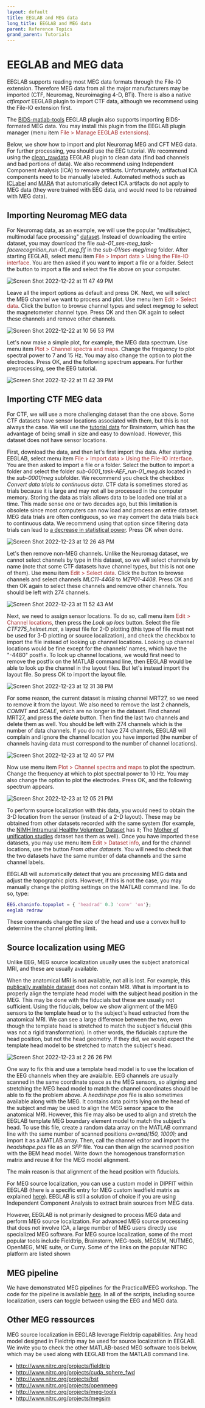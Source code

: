 ```yaml
---
layout: default
title: EEGLAB and MEG data
long_title: EEGLAB and MEG data
parent: Reference Topics
grand_parent: Tutorials
---
```

EEGLAB and MEG data
====================

EEGLAB supports reading most MEG data formats through the File-IO
extension. Therefore MEG data from all the major manufacturers may be imported (CTF, Neuromag, Neuroimaging 4-D, BTi). There is also a native *ctfimport* EEGLAB plugin to import CTF data, although we recommend using the File-IO extension first.

The [BIDS-matlab-tools](https://github.com/sccn/bids-matlab-tools) EEGLAB plugin also supports importing BIDS-formated MEG data. You may install this plugin from the EEGLAB plugin manager (menu item <span style="color: brown">File > Manage EEGLAB extensions</font>). 

Below, we show how to import and plot Neuromag MEG and CFT MEG data. For further processing, you should use the EEG tutorial. We recommend using the [clean_rawdata](https://github.com/sccn/clean_rawdata) EEGLAB plugin to clean data (find bad channels and bad portions of data). We also recommend using Independent Component Analysis (ICA) to remove artifacts. Unfortunately, artifactual ICA components need to be manually labeled. Automated methods such as [ICLabel](https://github.com/sccn/ICLabel) and [MARA](https://irenne.github.io/artifacts/) that automatically detect ICA artifacts do not apply to MEG data (they were trained with EEG data, and would need to be retrained with MEG data).

Importing Neuromag MEG data
---------------------------

For Neuromag data, as an example, we will use the popular "multisubject, multimodal face processing" [dataset](https://nemar.org/dataexplorer/detail?dataset_id=ds000117). Instead of downloading the entire dataset, you may download the file *sub-01_ses-meg_task-facerecognition_run-01_meg.fif* in the *sub-01/ses-meg/meg* folder. After starting EEGLAB, select menu item <span style="color: brown">File > Import data > Using the File-IO interface</span>. You are then asked if you want to import a file or a folder. Select the button to import a file and select the file above on your computer.

![Screen Shot 2022-12-22 at 11 47 49 PM](https://user-images.githubusercontent.com/1872705/209294989-34f958d5-6cc9-4639-9662-c96cf4217204.png)

Leave all the import options as default and press OK. Next, we will select the MEG channel we want to process and plot. Use menu item <span style="color: brown">Edit > Select data</span>. Click the button to browse channel types and select *megmag* to select the magnetometer channel type. Press OK and then OK again to select these channels and remove other channels.

![Screen Shot 2022-12-22 at 10 56 53 PM](https://user-images.githubusercontent.com/1872705/209293499-5f5a06c4-7cf4-45a8-8d89-e323e888cddc.png)

Let's now make a simple plot, for example, the MEG data spectrum. Use menu item <span style="color: brown">Plot > Channel spectra and maps</span>. Change the frequency to plot spectral power to 7 and 15 Hz. You may also change the option to plot the electrodes. Press OK, and the following spectrum appears. For further preprocessing, see the EEG tutorial. 

![Screen Shot 2022-12-22 at 11 42 39 PM](https://user-images.githubusercontent.com/1872705/209294152-ee22cc89-46d5-429d-a0de-31fa31a83d37.png)

Importing CTF MEG data
----------------------
For CTF, we will use a more challenging dataset than the one above. Some CTF datasets have sensor locations associated with them, but this is not always the case. We will use the [tutorial data](https://nemar.org/dataexplorer/detail?dataset_id=ds000246) for Brainstorm, which has the advantage of being small in size and easy to download. However, this dataset does not have sensor locations. 

First, download the data, and then let's first import the data. After starting EEGLAB, select menu item <span style="color: brown">File > Import data > Using the File-IO interface</span>. You are then asked to import a file or a folder. Select the button to import a folder and select the folder *sub-0001_task-AEF_run-01_meg.ds* located in the *sub-0001/meg* subfolder. We recommend you check the checkbox *Convert data trials to continuous data*. CTF data is sometimes stored as trials because it is large and may not all be processed in the computer memory. Storing the data as trials allows data to be loaded one trial at a time. This made sense one or two decades ago, but this limitation is obsolete since most computers can now load and process an entire dataset. MEG data trials are often contiguous, so we may convert the data trials back to continuous data. We recommend using that option since filtering data trials can lead to [a decrease in statistical power](https://www.biorxiv.org/content/10.1101/2022.12.03.518987v1). Press OK when done.

![Screen Shot 2022-12-23 at 12 26 48 PM](https://user-images.githubusercontent.com/1872705/209402761-fcce17a6-aac0-47cb-8bb6-a5b501edf7f0.png)

Let's then remove non-MEG channels. Unlike the Neuromag dataset, we cannot select channels by type in this dataset, so we will select channels by name (note that some CTF datasets have channel types, but this is not one of them). Use menu item <span style="color: brown">Edit > Select data</span>. Click the button to browse channels and select channels *MLC11-4408* to *MZP01-4408*. Press OK and then OK again to select these channels and remove other channels. You should be left with 274 channels.

![Screen Shot 2022-12-23 at 11 52 43 AM](https://user-images.githubusercontent.com/1872705/209402624-82ab9561-a4a7-4631-8b39-da69bb81d449.png)

Next, we need to assign sensor locations. To do so, call menu item <span style="color: brown">Edit > Channel locations</span>, then press the *Look up locs* button. Select the file *CTF275_helmet.mat*, a layout file for 2-D plotting (this type of file must not be used for 3-D plotting or source localization), and check the checkbox to import the file instead of looking up channel locations. Looking up channel locations would be fine except for the channels' names, which have the "-4480" postfix. To look up channel locations, we would first need to remove the postfix on the MATLAB command line, then EEGLAB would be able to look up the channel in the layout files. But let's instead import the layout file. So press OK to import the layout file.

![Screen Shot 2022-12-23 at 12 31 38 PM](https://user-images.githubusercontent.com/1872705/209403077-a3abcf6b-104a-43fe-aecc-7b19bf7b237c.png)

For some reason, the current dataset is missing channel MRT27, so we need to remove it from the layout. We also need to remove the last 2 channels, *COMNT* and *SCALE*, which are no longer in the dataset. Find channel MRT27, and press the *delete* button. Then find the last two channels and delete them as well. You should be left with 274 channels which is the number of data channels. If you do not have 274 channels, EEGLAB will complain and ignore the channel location you have imported (the number of channels having data must correspond to the number of channel locations).

![Screen Shot 2022-12-23 at 12 40 57 PM](https://user-images.githubusercontent.com/1872705/209403788-6ef250ea-ff64-416f-872c-5648fd6e1bd6.png)

Now use menu item <span style="color: brown">Plot > Channel spectra and maps</span> to plot the spectrum. Change the frequency at which to plot spectral power to 10 Hz. You may also change the option to plot the electrodes. Press OK, and the following spectrum appears.

![Screen Shot 2022-12-23 at 12 05 21 PM](https://user-images.githubusercontent.com/1872705/209403909-5cef619b-86db-481a-baad-f8a750f2bd25.png)

To perform source localization with this data, you would need to obtain the 3-D location from the sensor (instead of a 2-D layout). These may be obtained from other datasets recorded with the same system (for example, the [NIMH Intramural Healthy Volunteer Dataset](https://openneuro.org/datasets/ds004215/versions/1.0.1) has it; The [Mother of unification studies](https://data.donders.ru.nl/collections/di/dccn/DSC_3011020.09_236?0) dataset has them as well). Once you have imported these datasets, you may use menu item <span style="color: brown">Edit > Dataset info</span>, and for the channel locations, use the button *From other datasets*. You will need to check that the two datasets have the same number of data channels and the same channel labels.

EEGLAB will automatically detect that you are processing MEG data and adjust the topographic plots. However, if this is not the case, you may manually change the plotting settings on the MATLAB command line. To do so, type:

```matlab
EEG.chaninfo.topoplot = { 'headrad' 0.3 'conv' 'on'};
eeglab redraw
```

These commands change the size of the head and use a convex hull to determine the channel plotting limit. 

Source localization using MEG
-----------------------------
Unlike EEG, MEG source localization usually uses the subject anatomical MRI, and these are usually available. 


When the anatomical MRI is not available, not all is lost. For example, this [publically available dataset](https://openneuro.org/datasets/ds004330/versions/1.0.0) does not contain MRI. What is important is to properly align the template head model with the subject head position in the MEG. This may be done with the fiducials but these are usually not sufficient. Using the fiducials, below we show alignment of the MEG sensors to the template head or to the subject's head extracted from the anatomical MRI. We can see a large difference between the two, even though the template head is stretched to match the subject's fiducial (this was not a rigid transformation). In other words, the fiducials capture the head position, but not the head geometry. If they did, we would expect the template head model to be stretched to match the subject's head.

![Screen Shot 2022-12-23 at 2 26 26 PM](https://user-images.githubusercontent.com/1872705/209410775-d9e51fab-6bff-44fd-a05c-6506e3fcbd18.png)

One way to fix this and use a template head model is to use the location of the EEG channels when they are avaialble. EEG channels are usually scanned in the same coordinate space as the MEG sensors, so aligning and stretching the MEG head model to match the channel coordinates should be able to fix the problem above. A *headshape.pos* file is also sometimes available along with the MEG. It contains data points lying on the head of the subject and may be used to align the MEG sensor space to the anatomical MRI. However, this file may also be used to align and stretch the EEGLAB template MEG boundary element model to match the subject's head. To use this file, create a random data array on the MATLAB command line with the same number of scanned positions *a=rand(150, 1000);* and import it as a MATLAB array. Then, call the channel editor and import the *headshape.pos* file as an *SFP* file. You can then align the scanned position with the BEM head model. Write down the homogenous transformation matrix and reuse it for the MEG model alignment.


The main reason is that alignment of the head position with fiducials. 

For MEG source localization, you can use a custom model in DIPFIT within
EEGLAB (there is a specific entry for MEG custom leadfield matrix as explained [here](/tutorials/09_source/DIPFIT.html#using-dipfit-to-fit-independent-meg-components)). EEGLAB is still a solution of choice if you are using
Independent Component Analysis to extract brain sources from MEG data.

However, EEGLAB is not primarily designed to process MEG data and
perform MEG source localization. For advanced MEG source processing that
does not involve ICA, a large number of MEG users directly use specialized MEG
 software. For MEG source localization, some of the most
popular tools include Fieldtrip, Brainstorm, MEG-tools, MEGSIM, NUTMEG,
OpenMEG, MNE suite, or Curry. Some of the links on the popular NITRC
platform are listed shown

MEG pipeline
------------
We have demonstrated MEG pipelines for the PracticalMEEG workshop. The code for the pipeline is available [here](https://github.com/sccn/practical_MEEG). In all of the scripts, including source localization, users can toggle between using the EEG and MEG data.

Other MEG ressources
--------------------
MEG source localization in EEGLAB leverage Fieldtrip capabilities. Any head model designed in Fieldtrip may be used for source localization in EEGLAB. We invite you to check the other MATLAB-based MEG software tools below, which may be used along with EEGLAB from the MATLAB command line.

-   <http://www.nitrc.org/projects/fieldtrip>
-   <http://www.nitrc.org/projects/cuda_sphere_fwd>
-   <http://www.nitrc.org/projects/bst>
-   <http://www.nitrc.org/projects/openmeeg>
-   <http://www.nitrc.org/projects/meg-tools>
-   <http://www.nitrc.org/projects/megsim>

